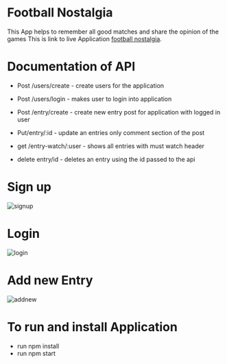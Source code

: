# Football Nostalgia 
This App helps to remember all good matches and share the opinion of the games 
This is link to live Application [football nostalgia](http://example.com/).

# Documentation of  API

  *  Post  /users/create - create users for the application
  * Post /users/login - makes user to login into application
 *  Post /entry/create - create new entry post for application with logged in user
 *   Put/entry/:id - update an entries only comment section of the post
  
 
  *  get /entry-watch/:user - shows all entries with must watch header 
   * delete entry/id - deletes an entry using the id passed to the api
  
# Sign up 
![signup](https://user-images.githubusercontent.com/36836722/42665455-c28b1060-860d-11e8-857f-fd23a4fb5fb2.png)
# Login 
![login](https://user-images.githubusercontent.com/36836722/42665521-f87fbb9e-860d-11e8-844d-3cceed07a98b.png)
# Add new Entry 
![addnew](https://user-images.githubusercontent.com/36836722/42665610-64d47960-860e-11e8-8182-0eeaa29796b0.png)
# To run and install Application
*  run npm install
*  run npm start 
